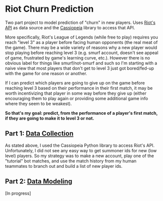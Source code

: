 # Riot Churn Prediction

Two part project to model prediction of "churn" in new players. Uses <a href="https://developer.riotgames.com/">Riot's API</a> as data source and the <a href="http://cassiopeia.readthedocs.io">Cassiopeia</a> library to access that API.

More specifically, Riot's League of Legends (while free to play) requires you reach "level 3" as a player before facing human opponents (the real meat of the game). There may be a wide variety of reasons why a new player would stop playing before reaching level 3 (e.g. smurf account, doesn't see appeal of game, frustrated by game's learning curve, etc.). However there is no obvious label for things like smurf/not-smurf and such so I'm starting with a naive view that most players that don't get to level 3 just got bored/fed-up with the game for one reason or another. 

If I can predict which players are going to give up on the game before reaching level 3 based on their performance in their first match, it may be worth incentivizing that player in some way before they give up (either encouraging them to play again or providing some additional game info where they seem to be weakest).

**So that's my goal: predict, from the performance of a player's first match, if they are going to make it to level 3 or not.**

## Part 1: <a href="https://github.com/dskarbrevik/Riot_Churn_Prediction/blob/master/Riot%20Churn%20Predictor%20%5BPart%201%20-%20Data%20Collection%5D.ipynb">Data Collection</a>

As stated above, I used the Cassiopeia Python library to access Riot's API. Unfortunately, I did not see any easy way to get summoner ids for new (low level) players. So my strategy was to make a new account, play one of the "tutorial" bot matches, and use the match history from my human teammates to branch out and build a list of new player ids.

## Part 2: <a href="https://github.com/dskarbrevik/Riot_Churn_Prediction/blob/master/Riot%20Churn%20Predictor%20%5BPart%202%20-%20Modeling%5D.ipynb">Data Modeling</a>

[In progress]

